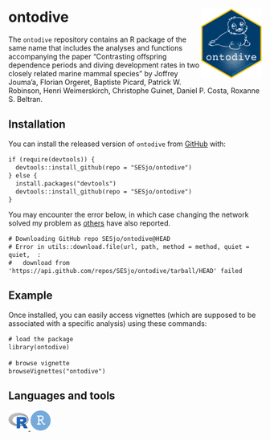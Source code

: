 <!-- README.md is generated from README.Rmd. Please edit that file -->
<!-- badges: start -->
<!-- badges: end -->

# ontodive <img src="man/figures/logo.png" align="right" width="120"/>

The `ontodive` repository contains an R package of the same name that
includes the analyses and functions accompanying the paper “Contrasting
offspring dependence periods and diving development rates in two closely
related marine mammal species” by Joffrey Jouma’a, Florian Orgeret,
Baptiste Picard, Patrick W. Robinson, Henri Weimerskirch, Christophe
Guinet, Daniel P. Costa, Roxanne S. Beltran.

## Installation

You can install the released version of `ontodive` from
[GitHub](https://github.com/) with:

    if (require(devtools)) {
      devtools::install_github(repo = "SESjo/ontodive")
    } else {
      install.packages("devtools")
      devtools::install_github(repo = "SESjo/ontodive")
    }

You may encounter the error below, in which case changing the network
solved my problem as
[others](https://community.rstudio.com/t/problem-installing-packages-from-github/158679)
have also reported.

    # Downloading GitHub repo SESjo/ontodive@HEAD
    # Error in utils::download.file(url, path, method = method, quiet = quiet,  :
    #   download from 'https://api.github.com/repos/SESjo/ontodive/tarball/HEAD' failed

## Example

Once installed, you can easily access vignettes (which are supposed to
be associated with a specific analysis) using these commands:

    # load the package
    library(ontodive)

    # browse vignette
    browseVignettes("ontodive")

## Languages and tools

<p align="left">

<a href="https://cran.r-project.org/" target="_blank" rel="noreferrer" class="external-link">
<img src="https://raw.githubusercontent.com/devicons/devicon/master/icons/r/r-original.svg" width="40" height="40"/></a><a href="https://posit.co/products/open-source/rstudio/" target="_blank" rel="noreferrer" class="external-link">
<img src="https://raw.githubusercontent.com/devicons/devicon/master/icons/rstudio/rstudio-original.svg" alt="docker" width="40" height="40"/></a>

</p>
